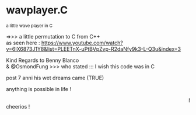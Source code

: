 # wavplayer.C
<sup> a little wave player in C </br>

=>>> a little permutation to C from C++ </br>
as seen here : https://www.youtube.com/watch?v=6IX6873J1Y8&list=PLEETnX-uPtBVpZvp-R2daNfy9k3-L-Q3u&index=3

Kind Regards to Benny Blanco </br>
& @OsmondFung >>> who stated ::: I wish this code was in C

post 7 anni his wet dreams came (TRUE)

anything is possible in life !

<marquee>Never stop dreamin' !!!    !     !      !! </br></marquee>
cheerios !
</sup>
